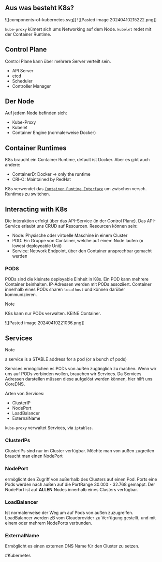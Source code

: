 
## Aus was besteht K8s?

![[components-of-kubernetes.svg]]
![[Pasted image 20240410215222.png]]

`kube-proxy` kümert sich ums Networking auf dem Node.
`kubelet` redet mit der Container Runtime.

## Control Plane

Control Plane kann über mehrere Server verteilt sein.

- API Server
- etcd
- Scheduler
- Controller Manager

## Der Node

Auf jedem Node befinden sich:

- Kube-Proxy
- Kubelet
- Container Engine (normalerweise Docker)

## Container Runtimes

K8s braucht ein Container Runtime, default ist Docker. Aber es gibt auch andere:
- ContainerD: Docker -> only the runtime
- CRI-O: Maintained by RedHat

K8s verwendet das [`Container Runtime Interface`](https://kubernetes.io/docs/concepts/architecture/cri/) um zwischen versch. Runtimes zu switchen.

## Interacting with K8s

Die Interaktion erfolgt über das API-Service (in der Control Plane). Das API-Service erlaubt uns CRUD auf Resourcen.
Resourcen können sein:
- Node: Physische oder virtuelle Maschine in einem Cluster
- POD: Ein Gruppe von Container, welche auf einem Node laufen (= lowest deployeable Unit)
- Service: Network Endpoint, über den Container ansprechbar gemacht werden


### PODS

PODs sind die kleinste deployable Einheit in K8s. Ein POD kann mehrere Container beinhalten. IP-Adressen werden mit PODs assoziiert. Container innerhalb eines PODs sharen `localhost` und können darüber kommunizieren.

>[!note]
>K8s kann nur PODs verwalten. KEINE Container.



![[Pasted image 20240410221036.png]]


## Services

>[!note]
>a service is a STABLE address for a pod (or a bunch of pods)

Services ermöglichen es PODs von außen zugänglich zu machen. Wenn wir uns auf PODs verbinden wollen, brauchen wir Services. Da Services Adressen darstellen müssen diese aufgelöst werden können, hier hilft uns CoreDNS.

Arten von Services:
- ClusterIP
- NodePort
- LoadBalancer
- ExternalName

`kube-proxy` verwaltet Services, via `iptables`.

### ClusterIPs

ClusterIPs sind nur im Cluster verfügbar. Möchte man von außen zugreifen braucht man einen NodePort

### NodePort

ermöglicht den Zugriff von außerhalb des Clusters auf einen Pod. Ports eine Pods werden nach außen auf die PortRange 30.000 - 32.768 gemappt. Der NodePort ist auf **ALLEN** Nodes innerhalb eines Clusters verfügbar.

### LoadBalancer

Ist normalerweise der Weg um auf Pods von außen zuzugreifen. LoadBalancer werden zB vom Cloudprovider zu Verfügung gestellt, und mit einem oder mehrern NodePorts verbunden.

### ExternalName

Ermöglicht es einen externen DNS Name für den Cluster zu setzen.

#Kubernetes 